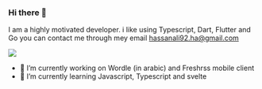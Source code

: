 ### Hi there 👋

I am a highly motivated developer. i like using Typescript, Dart, Flutter and Go
you can contact me through mey email
hassanali92.ha@gmail.com

![](http://github-profile-summary-cards.vercel.app/api/cards/repos-per-language?username=HassanAliKadhem&theme=github)

- 🔭 I’m currently working on Wordle (in arabic) and Freshrss mobile client
- 🌱 I’m currently learning Javascript, Typescript and svelte

<!-- 
![](http://github-profile-summary-cards.vercel.app/api/cards/profile-details?username=HassanAliKadhem&theme=github)

![](http://github-profile-summary-cards.vercel.app/api/cards/most-commit-language?username=HassanAliKadhem&theme=github)

![](http://github-profile-summary-cards.vercel.app/api/cards/stats?username=HassanAliKadhem&theme=github)

![](http://github-profile-summary-cards.vercel.app/api/cards/productive-time?username=HassanAliKadhem&theme=github&utcOffset=8) -->

<!--
**HassanAliKadhem/hassanalikadhem** is a ✨ _special_ ✨ repository because its `README.md` (this file) appears on your GitHub profile.

Here are some ideas to get you started:

- 🔭 I’m currently working on ...
- 🌱 I’m currently learning ...
- 👯 I’m looking to collaborate on ...
- 🤔 I’m looking for help with ...
- 💬 Ask me about ...
- 📫 How to reach me: ...
- 😄 Pronouns: ...
- ⚡ Fun fact: ...
-->
